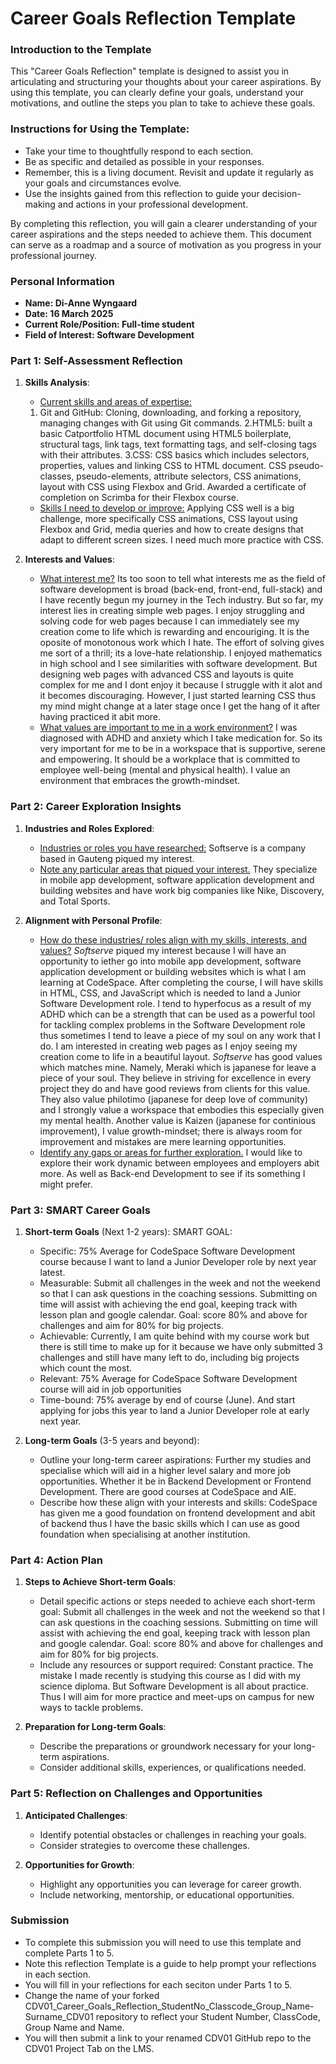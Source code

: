 
# Career Goals Reflection Template

### Introduction to the Template

This "Career Goals Reflection" template is designed to assist you in articulating and structuring your thoughts about your career aspirations. By using this template, you can clearly define your goals, understand your motivations, and outline the steps you plan to take to achieve these goals.

### Instructions for Using the Template:

- Take your time to thoughtfully respond to each section.
- Be as specific and detailed as possible in your responses.
- Remember, this is a living document. Revisit and update it regularly as your goals and circumstances evolve.
- Use the insights gained from this reflection to guide your decision-making and actions in your professional development.

By completing this reflection, you will gain a clearer understanding of your career aspirations and the steps needed to achieve them. This document can serve as a roadmap and a source of motivation as you progress in your professional journey.

### Personal Information

- **Name: Di-Anne Wyngaard**
- **Date: 16 March 2025**
- **Current Role/Position: Full-time student**
- **Field of Interest: Software Development**

### Part 1: Self-Assessment Reflection

1. **Skills Analysis**:
    
    - <u>Current skills and areas of expertise:</u> 
    1. Git and GitHub: Cloning, downloading, and forking a repository, managing changes with Git using Git commands. 
    2.HTML5: built a basic Catportfolio HTML document using HTML5 boilerplate, structural tags, link tags, text formatting tags, and self-closing tags with their attributes. 
    3.CSS: CSS basics which includes selectors, properties, values and linking CSS to HTML document. CSS pseudo-classes, pseudo-elements, attribute selectors, CSS animations, layout with CSS using Flexbox and Grid. Awarded a certificate of completion on Scrimba for their Flexbox course.
    - <u>Skills I need to develop or improve:</u> Applying CSS well is a big challenge, more specifically CSS animations, CSS layout using Flexbox and Grid, media queries and how to create designs that adapt to different screen sizes. I need much more practice with CSS.

2. **Interests and Values**:
    
    - <u>What interest me?</u> Its too soon to tell what interests me as the field of software development is broad (back-end, front-end, full-stack) and I have recently begun my journey in the Tech industry. But so far, my interest lies in creating simple web pages. I enjoy struggling and solving code for web pages because I can immediately see my creation come to life which is rewarding and encouriging. It is the oposite of monotonous work which I hate. The effort of solving gives me sort of a thrill; its a love-hate relationship. I enjoyed mathematics in high school and I see similarities with software development. But designing web pages with advanced CSS and layouts is quite complex for me and I dont enjoy it because I struggle with it alot and it becomes discouraging. However, I just started learning CSS thus my mind might change at a later stage once I get the hang of it after having practiced it abit more.
    - <u>What values are important to me in a work environment?</u> I was diagnosed with ADHD and anxiety which I take medication for. So its very important for me to be in a workspace that is supportive, serene and empowering. It should be a workplace that is committed to employee well-being (mental and physical health). I value an environment that embraces the growth-mindset. 

### Part 2: Career Exploration Insights

1. **Industries and Roles Explored**:
    
    - <u>Industries or roles you have researched:</u> Softserve is a company based in Gauteng piqued my interest.
    - <u>Note any particular areas that piqued your interest.</u> They specialize in mobile app development, software application development and building websites and have work big companies like Nike, Discovery, and Total Sports.

2. **Alignment with Personal Profile**:
    
    - <u>How do these industries/ roles align with my skills, interests, and values?</U> <i>Softserve</i> piqued my interest because I will have an opportunity to iether go into mobile app development, software application development or building websites which is what I am learning at CodeSpace. After completing the course, I will have skills in HTML, CSS, and JavaScript which is needed to land a Junior Software Development role. I tend to hyperfocus as a result of my ADHD which can be a strength that can be used as a powerful tool for tackling complex problems in the Software Development role thus sometimes I tend to leave a piece of my soul on any work that I do. I am interested in creating web pages as I enjoy seeing my creation come to life in a beautiful layout. <i>Softserve</i> has good values which matches mine. Namely, Meraki which is japanese for leave a piece of your soul. They believe in striving for excellence in every project they do and have good reviews from clients for this value. They also value philotimo (japanese for deep love of community) and I strongly value a workspace that embodies this especially given my mental health. Another value is Kaizen (japanese for continious improvement), I value growth-mindset; there is always room for improvement and mistakes are mere learning opportunities.
    - <u>Identify any gaps or areas for further exploration.</u> I would like to explore their work dynamic between employees and employers abit more. As well as Back-end Development to see if its something I might prefer. 

### Part 3: SMART Career Goals

1. **Short-term Goals** (Next 1-2 years):
    SMART GOAL:
    - Specific: 75% Average for CodeSpace Software Development course because I want to land a Junior Developer role by next year latest.
    - Measurable: Submit all challenges in the week and not the weekend so that I can ask questions in the coaching sessions. Submitting on time will assist with achieving the end goal, keeping track with lesson plan and google calendar. Goal: score 80% and above for challenges and aim for 80% for big projects.
    - Achievable: Currently, I am quite behind with my course work but there is still time to make up for it because we have only submitted 3 challenges and still have many left to do, including big projects which count the most.
    - Relevant: 75% Average for CodeSpace Software Development course will aid in job opportunities 
    - Time-bound: 75% average by end of course (June). And start applying for jobs this year to land a Junior Developer role at early next year.

2. **Long-term Goals** (3-5 years and beyond):
    
    - Outline your long-term career aspirations: Further my studies and specialise which will aid in a higher level salary and more job opportunities. Whether it be in Backend Development or Frontend Development. There are good courses at CodeSpace and AIE.
    - Describe how these align with your interests and skills: CodeSpace has given me a good foundation on frontend development and abit of backend thus I have the basic skills which I can use as good foundation when specialising at another institution. 

### Part 4: Action Plan

1. **Steps to Achieve Short-term Goals**:
    
    - Detail specific actions or steps needed to achieve each short-term goal: Submit all challenges in the week and not the weekend so that I can ask questions in the coaching sessions. Submitting on time will assist with achieving the end goal, keeping track with lesson plan and google calendar. Goal: score 80% and above for challenges and aim for 80% for big projects.
    - Include any resources or support required: Constant practice. The mistake I made recently is studying this course as I did with my science diploma. But Software Development is all about practice. Thus I will aim for more practice and meet-ups on campus for new ways to tackle problems.
    
2. **Preparation for Long-term Goals**:
    
    - Describe the preparations or groundwork necessary for your long-term aspirations.
    - Consider additional skills, experiences, or qualifications needed.

### Part 5: Reflection on Challenges and Opportunities

1. **Anticipated Challenges**:
    
    - Identify potential obstacles or challenges in reaching your goals.
    - Consider strategies to overcome these challenges.
2. **Opportunities for Growth**:
    
    - Highlight any opportunities you can leverage for career growth.
    - Include networking, mentorship, or educational opportunities.

### Submission

- To complete this submission you will need to use this template and complete Parts 1 to 5.
- Note this reflection Template is a guide to help prompt your reflections in each section.
- You will fill in your reflections for each seciton under Parts 1 to 5.
- Change the name of your forked CDV01_Career_Goals_Reflection_StudentNo_Classcode_Group_Name-Surname_CDV01 repository to reflect your Student Number, ClassCode, Group Name and Name.
- You will then submit a link to your renamed CDV01 GitHub repo to the CDV01 Project Tab on the LMS.


